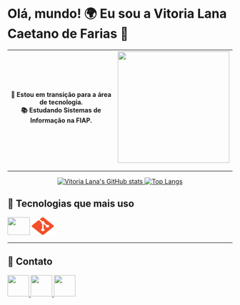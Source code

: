 # Olá, mundo! 🌍 Eu sou a Vitoria Lana Caetano de Farias 🌸

| 💖 Estou em transição para a área de tecnologia.<br>📚 Estudando Sistemas de Informação na FIAP. | <img align="right" height="250" width="250" src="https://user-images.githubusercontent.com/97471199/230774187-e482399b-492c-4c17-a831-0314bf90526e.png" /> |
|---|---|

---

<div align="center">
 <a href="https://github.com/vickyeqq/github-readme-stats">
  <img height="150" width="300" alt="Vitoria Lana's GitHub stats" src="https://github-readme-stats.vercel.app/api?username=vickyeqq&show_icons=true&theme=radical">
 </a>
 <a href="https://github.com/vickyeqq/github-readme-stats">
  <img height="150" width="300" alt="Top Langs" src="https://github-readme-stats.vercel.app/api/top-langs/?username=vickyeqq&layout=compact&theme=radical">
 </a>
</div>

## 🎀 Tecnologias que mais uso
<div style="display: inline-block;">
  <img height="40" width="50" src="https://user-images.githubusercontent.com/74669052/211087011-aeaceb87-67f7-4978-a428-769ed7af68c5.svg" />
  <img height="40" width="50" src="https://github.com/devicons/devicon/blob/v2.15.1/icons/git/git-original.svg" />
</div>

---

## 💌 Contato
<div style="display: inline_block">
  <a href="https://www.linkedin.com/in/vitorialana/">
    <img src="https://i.ibb.co/Kx2GSrT/linkedin.png" width="48px" height="48px">
  </a>
  <a href="mailto:vit_lana@hotmail.com">
    <img src="https://cdn.icon-icons.com/icons2/2642/PNG/512/google_mail_gmail_logo_icon_159346.png" width="48px" height="48px"/>
  </a>
  <a href="https://wa.me/5511968702939">
   <img src="https://cdn.icon-icons.com/icons2/2429/PNG/512/whatsapp_logo_icon_147205.png" width="48px" height="48px"/>
  </a>
</div>
